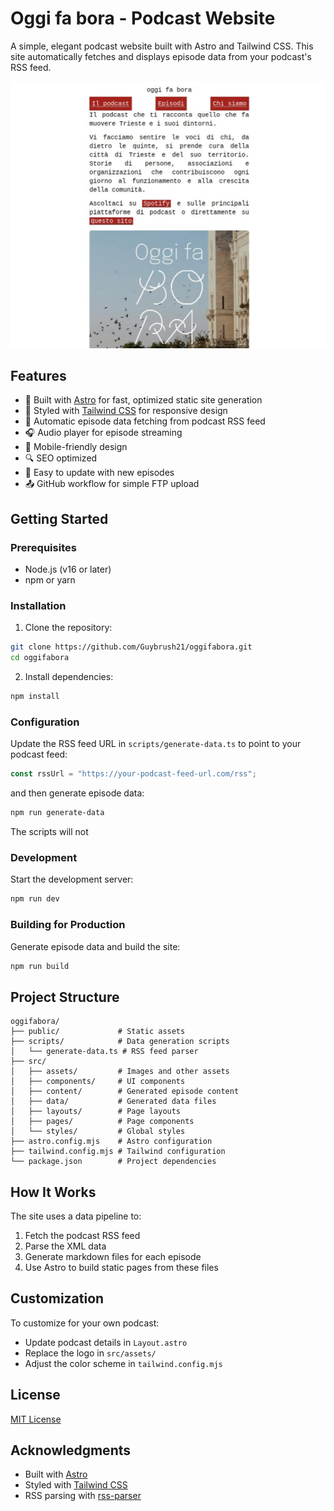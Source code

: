 # Oggi fa bora - Podcast Website

A simple, elegant podcast website built with Astro and Tailwind CSS. This site automatically fetches and displays episode data from your podcast's RSS feed.

![Preview](./preview.png)

## Features

- 🚀 Built with [Astro](https://astro.build) for fast, optimized static site generation
- 💅 Styled with [Tailwind CSS](https://tailwindcss.com) for responsive design
- 📡 Automatic episode data fetching from podcast RSS feed
- 🎧 Audio player for episode streaming
- 📱 Mobile-friendly design
- 🔍 SEO optimized
- 🔄 Easy to update with new episodes
- 📤 GitHub workflow for simple FTP upload

## Getting Started

### Prerequisites

- Node.js (v16 or later)
- npm or yarn

### Installation

1. Clone the repository:

```bash
git clone https://github.com/Guybrush21/oggifabora.git
cd oggifabora
```

2. Install dependencies:

```bash
npm install
```

### Configuration

Update the RSS feed URL in `scripts/generate-data.ts` to point to your podcast feed:

```typescript
const rssUrl = "https://your-podcast-feed-url.com/rss";
```

and then generate episode data:

```bash
npm run generate-data
```

The scripts will not

### Development

Start the development server:

```bash
npm run dev
```

### Building for Production

Generate episode data and build the site:

```bash
npm run build
```

## Project Structure

```
oggifabora/
├── public/             # Static assets
├── scripts/            # Data generation scripts
│   └── generate-data.ts # RSS feed parser
├── src/
│   ├── assets/         # Images and other assets
│   ├── components/     # UI components
│   ├── content/        # Generated episode content
│   ├── data/           # Generated data files
│   ├── layouts/        # Page layouts
│   ├── pages/          # Page components
│   └── styles/         # Global styles
├── astro.config.mjs    # Astro configuration
├── tailwind.config.mjs # Tailwind configuration
└── package.json        # Project dependencies
```

## How It Works

The site uses a data pipeline to:

1. Fetch the podcast RSS feed
2. Parse the XML data
3. Generate markdown files for each episode
4. Use Astro to build static pages from these files

## Customization

To customize for your own podcast:

- Update podcast details in `Layout.astro`
- Replace the logo in `src/assets/`
- Adjust the color scheme in `tailwind.config.mjs`

## License

[MIT License](LICENSE)

## Acknowledgments

- Built with [Astro](https://astro.build)
- Styled with [Tailwind CSS](https://tailwindcss.com)
- RSS parsing with [rss-parser](https://github.com/rbren/rss-parser)
